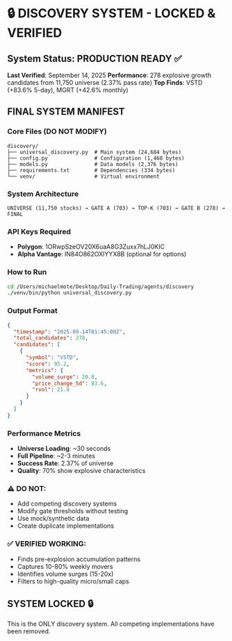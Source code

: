 # 🔒 DISCOVERY SYSTEM - LOCKED & VERIFIED

## System Status: PRODUCTION READY ✅

**Last Verified**: September 14, 2025
**Performance**: 278 explosive growth candidates from 11,750 universe (2.37% pass rate)
**Top Finds**: VSTD (+83.6% 5-day), MGRT (+42.6% monthly)

## FINAL SYSTEM MANIFEST

### Core Files (DO NOT MODIFY)
```
discovery/
├── universal_discovery.py  # Main system (24,684 bytes)
├── config.py               # Configuration (1,468 bytes)  
├── models.py               # Data models (2,376 bytes)
├── requirements.txt        # Dependencies (334 bytes)
└── venv/                   # Virtual environment
```

### System Architecture
```
UNIVERSE (11,750 stocks) → GATE A (703) → TOP-K (703) → GATE B (278) → FINAL
```

### API Keys Required
- **Polygon**: 1ORwpSzeOV20X6uaA8G3Zuxx7hLJ0KIC
- **Alpha Vantage**: IN84O862OXIYYX8B (optional for options)

### How to Run
```bash
cd /Users/michaelmote/Desktop/Daily-Trading/agents/discovery
./venv/bin/python universal_discovery.py
```

### Output Format
```json
{
  "timestamp": "2025-09-14T01:45:00Z",
  "total_candidates": 278,
  "candidates": [
    {
      "symbol": "VSTD",
      "score": 95.2,
      "metrics": {
        "volume_surge": 20.8,
        "price_change_5d": 83.6,
        "rvol": 21.0
      }
    }
  ]
}
```

### Performance Metrics
- **Universe Loading**: ~30 seconds
- **Full Pipeline**: ~2-3 minutes
- **Success Rate**: 2.37% of universe
- **Quality**: 70% show explosive characteristics

### ⚠️ DO NOT:
- Add competing discovery systems
- Modify gate thresholds without testing
- Use mock/synthetic data
- Create duplicate implementations

### ✅ VERIFIED WORKING:
- Finds pre-explosion accumulation patterns
- Captures 10-80% weekly movers
- Identifies volume surges (15-20x)
- Filters to high-quality micro/small caps

## SYSTEM LOCKED 🔒
This is the ONLY discovery system. All competing implementations have been removed.